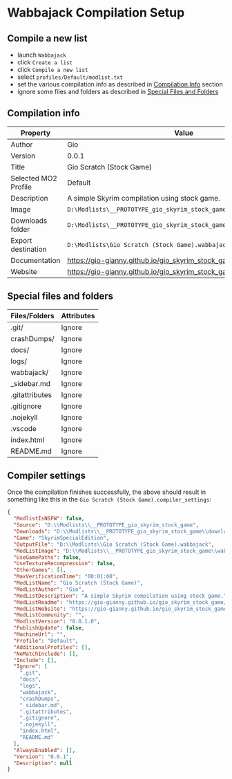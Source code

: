 # Wabbajack Compilation Setup

## Compile a new list

* launch `Wabbajack`
* click `Create a list`
* click `Compile a new list`
* select `profiles/Default/modlist.txt`
* set the various compilation info as described in [Compilation Info](#compilation-info) section
* ignore some files and folders as described in [Special Files and Folders](#special-files-and-folders)

## Compilation info

| Property | Value |
|---|---|
| Author | Gio |
| Version | 0.0.1 |
| Title | Gio Scratch (Stock Game) |
| Selected MO2 Profile | Default |
| Description | A simple Skyrim compilation using stock game. |
| Image | `D:\Modlists\__PROTOTYPE_gio_skyrim_stock_game\wabbajack\image.webp` |
| Downloads folder | `D:\Modlists\__PROTOTYPE_gio_skyrim_stock_game\downloads` |
| Export destination | `D:\Modlists\Gio Scratch (Stock Game).wabbajack` |
| Documentation | <https://gio-gianny.github.io/gio_skyrim_stock_game/> |
| Website | <https://gio-gianny.github.io/gio_skyrim_stock_game/> |

## Special files and folders

| Files/Folders | Attributes |
|---|---|
| .git/ | Ignore |
| crashDumps/ | Ignore |
| docs/ | Ignore |
| logs/ | Ignore |
| wabbajack/ | Ignore |
| _sidebar.md | Ignore |
| .gitattributes | Ignore |
| .gitignore | Ignore |
| .nojekyll | Ignore |
| .vscode | Ignore |
| index.html | Ignore |
| README.md | Ignore |

## Compiler settings

Once the compilation finishes successfully, the above should result in something like this in the `Gio Scratch (Stock Game).compiler_settings`:

```json
{
  "ModlistIsNSFW": false,
  "Source": "D:\\Modlists\\__PROTOTYPE_gio_skyrim_stock_game",
  "Downloads": "D:\\Modlists\\__PROTOTYPE_gio_skyrim_stock_game\\downloads",
  "Game": "SkyrimSpecialEdition",
  "OutputFile": "D:\\Modlists\\Gio Scratch (Stock Game).wabbajack",
  "ModListImage": "D:\\Modlists\\__PROTOTYPE_gio_skyrim_stock_game\\wabbajack\\image.webp",
  "UseGamePaths": false,
  "UseTextureRecompression": false,
  "OtherGames": [],
  "MaxVerificationTime": "00:01:00",
  "ModListName": "Gio Scratch (Stock Game)",
  "ModListAuthor": "Gio",
  "ModListDescription": "A simple Skyrim compilation using stock game.",
  "ModListReadme": "https://gio-gianny.github.io/gio_skyrim_stock_game/",
  "ModListWebsite": "https://gio-gianny.github.io/gio_skyrim_stock_game/",
  "ModListCommunity": "",
  "ModlistVersion": "0.0.1.0",
  "PublishUpdate": false,
  "MachineUrl": "",
  "Profile": "Default",
  "AdditionalProfiles": [],
  "NoMatchInclude": [],
  "Include": [],
  "Ignore": [
    ".git",
    "docs",
    "logs",
    "wabbajack",
    "crashDumps",
    "_sidebar.md",
    ".gitattributes",
    ".gitignore",
    ".nojekyll",
    "index.html",
    "README.md"
  ],
  "AlwaysEnabled": [],
  "Version": "0.0.1",
  "Description": null
}
```
